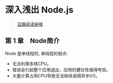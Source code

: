 # 深入浅出 Node.js

> [豆瓣阅读链接](https://read.douban.com/reader/ebook/12053349/)

## 第 1 章　Node简介

Node 是单线程的, 单线程的弱点:

* 无法利用多核CPU。
* 错误会引起整个应用退出，应用的健壮性值得考验。
* 大量计算占用CPU导致无法继续调用异步I/O。